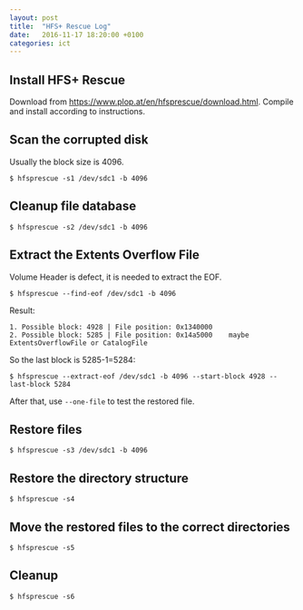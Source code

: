 ```yaml
---
layout: post
title:  "HFS+ Rescue Log"
date:   2016-11-17 18:20:00 +0100
categories: ict
---
```


## Install HFS+ Rescue

Download from https://www.plop.at/en/hfsprescue/download.html.
Compile and install according to instructions.

## Scan the corrupted disk

Usually the block size is 4096.

```shell
$ hfsprescue -s1 /dev/sdc1 -b 4096
```

## Cleanup file database

```shell
$ hfsprescue -s2 /dev/sdc1 -b 4096
```

## Extract the Extents Overflow File

Volume Header is defect, it is needed to extract the EOF.

```shell
$ hfsprescue --find-eof /dev/sdc1 -b 4096
```

Result:

```
1. Possible block: 4928 | File position: 0x1340000
2. Possible block: 5285 | File position: 0x14a5000    maybe ExtentsOverflowFile or CatalogFile
```

So the last block is 5285-1=5284:

```shell
$ hfsprescue --extract-eof /dev/sdc1 -b 4096 --start-block 4928 --last-block 5284
```

After that, use `--one-file` to test the restored file.

## Restore files

```shell
$ hfsprescue -s3 /dev/sdc1 -b 4096
```

## Restore the directory structure

```shell
$ hfsprescue -s4
```

## Move the restored files to the correct directories
```shell
$ hfsprescue -s5
```

## Cleanup

```shell
$ hfsprescue -s6
```


